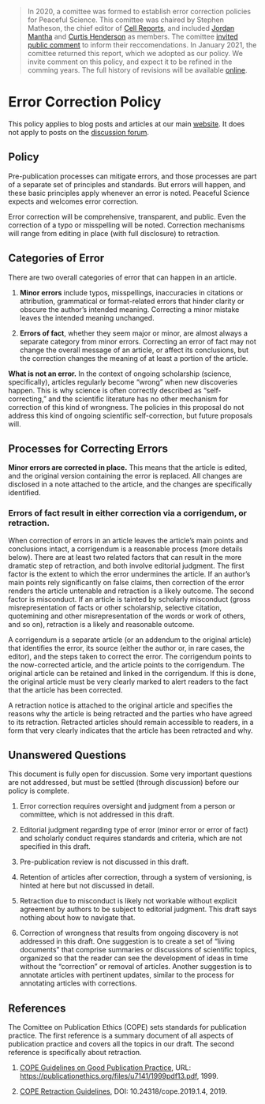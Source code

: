 >  In 2020, a comittee was formed to establish error correction policies for Peaceful Science. This comittee was chaired by Stephen Matheson, the chief editor of [Cell Reports](https://www.cell.com/cell-reports/home), and included [Jordan Mantha](https://www.mnu.edu/academics/faculty/jordan-mantha) and [Curtis Henderson](https://hbu.edu/contact/curtis-henderson/) as members. The comittee [invited public comment](https://discourse.peacefulscience.org/t/request-for-comment-publication-ethics-for-peaceful-science/12215) to inform their reccomendations. In January 2021, the comittee returned this report, which we adopted as our policy. We invite comment on this policy, and expect it to be refined in the comming years. The full history of revisions will be available [online](https://github.com/PeacefulScience/policy/blob/main/error_correction.md).

# Error Correction Policy

This policy applies to blog posts and articles at our main [website](peacefulscience.org). It does not apply to posts on the [discussion forum](discourse.peacefulscience.org).

## Policy

Pre-publication processes can mitigate errors, and those processes are part of a separate set of principles and standards. But errors will happen, and these basic principles apply whenever an error is noted. Peaceful Science expects and welcomes error correction.

Error correction will be comprehensive, transparent, and public. Even the correction of a typo or misspelling will be noted. Correction mechanisms will range from editing in place (with full disclosure) to retraction.


## Categories of Error

There are two overall categories of error that can happen in an article.


1. **Minor errors** include typos, misspellings, inaccuracies in citations or attribution, grammatical or format-related errors that hinder clarity or obscure the author’s intended meaning. Correcting a minor mistake leaves the intended meaning unchanged.

2. **Errors of fact**, whether they seem major or minor, are almost always a separate category from minor errors. Correcting an error of fact may not change the overall message of an article, or affect its conclusions, but the correction changes the meaning of at least a portion of the article.

**What is not an error.** In the context of ongoing scholarship (science, specifically), articles regularly become “wrong” when new discoveries happen. This is why science is often correctly described as “self-correcting,” and the scientific literature has no other mechanism for correction of this kind of wrongness. The policies in this proposal do not address this kind of ongoing scientific self-correction, but future proposals will.

## Processes for Correcting Errors

**Minor errors are corrected in place.** This means that the article is edited, and the original version containing the error is replaced. All changes are disclosed in a note attached to the article, and the changes are specifically identified.

### Errors of fact result in either correction via a corrigendum, or retraction.

When correction of errors in an article leaves the article’s main points and conclusions intact, a corrigendum is a reasonable process (more details below). There are at least two related factors that can result in the more dramatic step of retraction, and both involve editorial judgment. The first factor is the extent to which the error undermines the article. If an author’s main points rely significantly on false claims, then correction of the error renders the article untenable and retraction is a likely outcome. The second factor is misconduct. If an article is tainted by scholarly misconduct (gross misrepresentation of facts or other scholarship, selective citation, quotemining and other misrepresentation of the words or work of others, and so on), retraction is a likely and reasonable outcome.

A corrigendum is a separate article (or an addendum to the original article) that identifies the error, its source (either the author or, in rare cases, the editor), and the steps taken to correct the error. The corrigendum points to the now-corrected article, and the article points to the corrigendum. The original article can be retained and linked in the corrigendum. If this is done, the original article must be very clearly marked to alert readers to the fact that the article has been corrected.

A retraction notice is attached to the original article and specifies the reasons why the article is being retracted and the parties who have agreed to its retraction. Retracted articles should remain accessible to readers, in a form that very clearly indicates that the article has been retracted and why.

## Unanswered Questions

This document is fully open for discussion. Some very important questions are not addressed, but must be settled (through discussion) before our policy is complete.

1. Error correction requires oversight and judgment from a person or committee, which is not addressed in this draft.

2. Editorial judgment regarding type of error (minor error or error of fact) and scholarly conduct requires standards and criteria, which are not specified in this draft.
3. Pre-publication review is not discussed in this draft.
4. Retention of articles after correction, through a system of versioning, is hinted at here but not discussed in detail.
5. Retraction due to misconduct is likely not workable without explicit agreement by authors to be subject to editorial judgment. This draft says nothing about how to navigate that.
6. Correction of wrongness that results from ongoing discovery is not addressed in this draft. One suggestion is to create a set of “living documents” that comprise summaries or discussions of scientific topics, organized so that the reader can see the development of ideas in time without the “correction” or removal of articles. Another suggestion is to annotate articles with pertinent updates, similar to the process for annotating articles with corrections.

## References

The Comittee on Publication Ethics (COPE) sets standards for publication practice. The first reference is a summary document of all aspects of publication practice and covers all the topics in our draft. The second reference is specifically about retraction.

1. [COPE Guidelines on Good Publication Practice](https://publicationethics.org/files/u7141/1999pdf13.pdf), URL: https://publicationethics.org/files/u7141/1999pdf13.pdf, 1999.

2. [COPE Retraction Guidelines](https://doi.org/10.24318/cope.2019.1.4), DOI: 10.24318/cope.2019.1.4, 2019.
